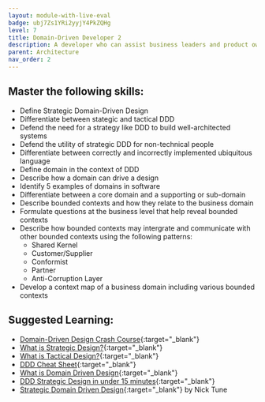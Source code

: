 ```yaml
---
layout: module-with-live-eval
badge: ubj7Zs1YRi2yyjY4PkZQHg
level: 7
title: Domain-Driven Developer 2
description: A developer who can assist business leaders and product owners in building well-communicated and well-architected systems in a Domain-Driven Design context.
parent: Architecture
nav_order: 2
---
```

## Master the following skills:

- Define Strategic Domain-Driven Design
- Differentiate between stategic and tactical DDD
- Defend the need for a strategy like DDD to build well-architected systems
- Defend the utility of strategic DDD for non-technical people
- Differentiate between correctly and incorrectly implemented ubiquitous language
- Define domain in the context of DDD
- Describe how a domain can drive a design
- Identify 5 examples of domains in software
- Differentiate between a core domain and a supporting or sub-domain
- Describe bounded contexts and how they relate to the business domain
- Formulate questions at the business level that help reveal bounded contexts
- Describe how bounded contexts may intergrate and communicate with other bounded contexts using the following patterns:
  - Shared Kernel
  - Customer/Supplier
  - Conformist
  - Partner
  - Anti-Corruption Layer
- Develop a context map of a business domain including various bounded contexts

## Suggested Learning:

- [Domain-Driven Design Crash Course](https://vaadin.com/learn/tutorials/ddd){:target="\_blank"}
- [What is Strategic Design?](https://thedomaindrivendesign.io/what-is-strategic-design/){:target="\_blank"}
- [What is Tactical Design?](https://thedomaindrivendesign.io/what-is-tactical-design/){:target="\_blank"}
- [DDD Cheat Sheet](https://hackernoon.com/my-ddd-cheat-sheet-ue2n30g5){:target="\_blank"}
- [What is Domain Driven Design](https://www.youtube.com/watch?v=NNFJREcalc0&list=PLZBNtT95PIW3BPNYF5pYOi4MJjg_boXCG&index=2){:target="\_blank"}
- [DDD Strategic Design in under 15 minutes](https://www.youtube.com/watch?v=Evers5npkmE&list=PLZBNtT95PIW3BPNYF5pYOi4MJjg_boXCG&index=3){:target="\_blank"}
- [Strategic Domain Driven Design](https://www.infoq.com/presentations/strategic-ddd/){:target="\_blank"} by Nick Tune
